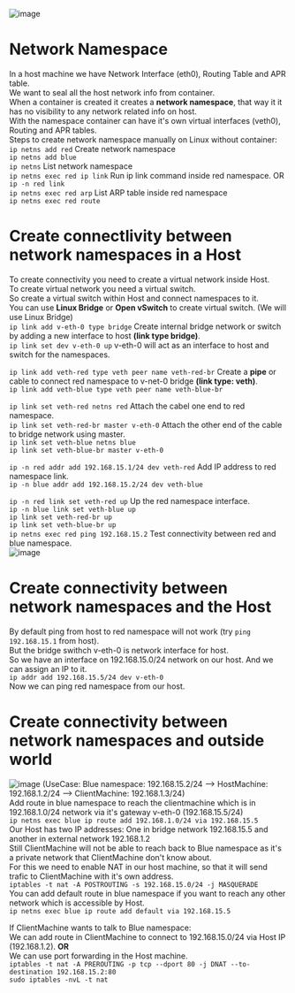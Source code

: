 ![image](https://github.com/biswajitsamal59/linux/assets/61880328/32731fdb-1da5-49fd-a889-60d03ecb6220)

# Network Namespace
In a host machine we have Network Interface (eth0), Routing Table and APR table. <br />
We want to seal all the host network info from container. <br />
When a container is created it creates a **network namespace**, that way it it has no visibility to any network related info on host. <br />
With the namespace container can have it's own virtual interfaces (veth0), Routing and APR tables. <br />
Steps to create network namespace manually on Linux without container: <br />
``` ip netns add red ``` Create network namespace <br />
``` ip netns add blue ``` <br />
``` ip netns ``` List network namespace <br />
``` ip netns exec red ip link ``` Run ip link command inside red namespace. OR <br />
``` ip -n red link ``` <br />
``` ip netns exec red arp ``` List ARP table inside red namespace <br />
``` ip netns exec red route ``` <br />

# Create connectlivity between network namespaces in a Host
To create connectivity you need to create a virtual network inside Host. <br />
To create virtual network you need a virtual switch. <br />
So create a virtual switch within Host and connect namespaces to it. <br />
You can use **Linux Bridge** or **Open vSwitch** to create virtual switch. (We will use Linux Bridge) <br />
``` ip link add v-eth-0 type bridge ```  Create internal bridge network or switch by adding a new interface to host **(link type bridge)**. <br />
``` ip link set dev v-eth-0 up ``` v-eth-0 will act as an interface to host and switch for the namespaces. <br />

``` ip link add veth-red type veth peer name veth-red-br ``` Create a **pipe** or cable to connect red namespace to v-net-0 bridge **(link type: veth)**. <br />
``` ip link add veth-blue type veth peer name veth-blue-br ``` <br />

``` ip link set veth-red netns red ``` Attach the cabel one end to red namespace. <br />
``` ip link set veth-red-br master v-eth-0 ``` Attach the other end of the cable to bridge network using master. <br />
``` ip link set veth-blue netns blue ``` <br />
``` ip link set veth-blue-br master v-eth-0 ``` <br />

``` ip -n red addr add 192.168.15.1/24 dev veth-red ``` Add IP address to red namespace link. <br />
``` ip -n blue addr add 192.168.15.2/24 dev veth-blue ``` <br />

``` ip -n red link set veth-red up ``` Up the red namespace interface. <br />
``` ip -n blue link set veth-blue up ``` <br />
``` ip link set veth-red-br up ``` <br />
``` ip link set veth-blue-br up ``` <br />
``` ip netns exec red ping 192.168.15.2 ``` Test connectivity between red and blue namespace. <br />
![image](https://github.com/biswajitsamal59/linux/assets/61880328/e0447766-a6af-4be5-b365-479effbcc598)

# Create connectivity between network namespaces and the Host
By default ping from host to red namespace will not work (try ``` ping 192.168.15.1 ``` from host). <br />
But the bridge swithch v-eth-0 is network interface for host. <br />
So we have an interface on 192.168.15.0/24 network on our host. And we can assign an IP to it. <br />
``` ip addr add 192.168.15.5/24 dev v-eth-0 ``` <br />
Now we can ping red namespace from our host. <br />

# Create connectivity between network namespaces and outside world
![image](https://github.com/biswajitsamal59/linux/assets/61880328/75a6e57c-c442-4a6e-b077-e9ae9b21c279)
(UseCase: Blue namespace: 192.168.15.2/24 --> HostMachine: 192.168.1.2/24 --> ClientMachine: 192.168.1.3/24) <br />
Add route in blue namespace to reach the clientmachine which is in 192.168.1.0/24 network via it's gateway v-eth-0 (192.168.15.5/24) <br />
``` ip netns exec blue ip route add 192.168.1.0/24 via 192.168.15.5 ``` <br />
Our Host has two IP addresses: One in bridge network 192.168.15.5 and another in external network 192.168.1.2 <br />
Still ClientMachine will not be able to reach back to Blue namespace as it's a private network that ClientMachine don't know about. <br />
For this we need to enable NAT in our host machine, so that it will send trafic to ClientMachine with it's own address. <br />
``` iptables -t nat -A POSTROUTING -s 192.168.15.0/24 -j MASQUERADE ``` <br />
You can add default route in blue namespace if you want to reach any other network which is accessible by Host. <br />
``` ip netns exec blue ip route add default via 192.168.15.5 ``` <br />

If ClientMachine wants to talk to Blue namespace: <br />
We can add route in ClientMachine to connect to 192.168.15.0/24 via Host IP (192.168.1.2). **OR** <br />
We can use port forwarding in the Host machine. <br />
``` iptables -t nat -A PREROUTING -p tcp --dport 80 -j DNAT --to-destination 192.168.15.2:80 ``` <br />
``` sudo iptables -nvL -t nat ``` <br />
